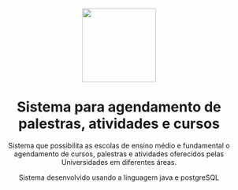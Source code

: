 <h1 align = "center">
  <img src = "" width = "150">
<br>
<br>
Sistema para agendamento de palestras, atividades e cursos
</h1>

<p align = "center"> 
Sistema que possibilita as escolas de ensino médio e fundamental o agendamento de cursos, palestras e atividades oferecidos pelas Universidades em diferentes áreas. 
 </p>

<p align = "center"> 
Sistema desenvolvido usando a linguagem java e postgreSQL
 </p>


